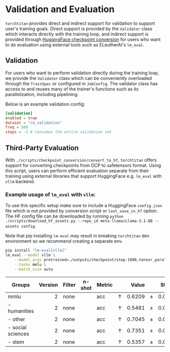 # Validation and Evaluation

`torchtitan` provides direct and indirect support for validation to support user's training goals. Direct support is provided by the `Validator` class which interacts directly with the training loop, and indirect support is provided through [HuggingFace checkpoint conversion](https://github.com/pytorch/torchtitan/blob/main/docs/checkpoint.md#huggingface) for users who want to do evaluation using external tools such as ELeutherAI's `lm_eval`.

## Validation
For users who want to perform validation directly during the training loop, we provide the `Validator` class which can be conveniently overloaded through the `TrainSpec` or configured in `JobConfig`. The validator class has access to and reuses many of the trainer's functions such as its parallelization, including pipelining.

Below is an example validation config:

```toml
[validation]
enabled = true
dataset = "c4_validation"
freq = 500
steps = -1 # consumes the entire validation set
```

## Third-Party Evaluation
With `./scripts/checkpoint_conversion/convert_to_hf`, `torchtitan` offers support for converting checkpoints from DCP to safetensors format. Using this script, users can perform efficient evaluation separate from their training using external libraries that support HuggingFace e.g. `lm_eval` with `vllm` backend.

### Example usage of `lm_eval` with `vllm`:
To use this specific setup make sure to include a HuggingFace `config.json` file which is not provided by conversion script or `last_save_in_hf` option. The HF config file can be downloaded by running `python ./scripts/download_hf_assets.py --repo_id meta-llama/Llama-3.1-8B --assets config`.

Note that pip installing `lm-eval` may result in breaking `torchtitan` dev environment so we recommend creating a separate env.
```bash
pip install "lm-eval[vllm]"
lm_eval --model vllm \
    --model_args pretrained=./outputs/checkpoint/step-1000,tensor_parallel_size=8,dtype=auto,gpu_memory_utilization=0.8, \
    --tasks mmlu \
    --batch_size auto
```
|      Groups      |Version|Filter|n-shot|Metric|   |Value |   |Stderr|
|------------------|------:|------|------|------|---|-----:|---|-----:|
|mmlu              |      2|none  |      |acc   |↑  |0.6209|±  |0.0038|
| - humanities     |      2|none  |      |acc   |↑  |0.5481|±  |0.0066|
| - other          |      2|none  |      |acc   |↑  |0.7045|±  |0.0078|
| - social sciences|      2|none  |      |acc   |↑  |0.7351|±  |0.0078|
| - stem           |      2|none  |      |acc   |↑  |0.5357|±  |0.0085|
